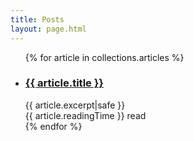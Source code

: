 ```yaml
---
title: Posts
layout: page.html
---
```


<ul class="list pa0 ma0">
    {% for article in collections.articles %}
      <li class="mv3">
            <h3 class="f3-ns mb0 pa0">
                <a href="/{{ article.path.dir }}" class="link dim">
                    {{ article.title }}
                </a>
            </h3>
            <div class="lh-copy measure">{{ article.excerpt|safe }}</div>
            <footer class="mid-gray i mb3 pv1">
                <span>{{ article.readingTime }} read</span>
            </footer>
      </li>
    {% endfor %}
</ul>